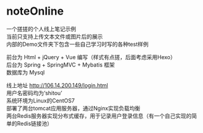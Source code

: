 # noteOnline
一个搓搓的个人线上笔记示例  
当前只支持上传文本文件或图片后的展示  
内部的Demo文件夹下包含一些自己学习时写的各种test样例  

前台为 Html + jQuery + Vue 编写（样式有点搓，后面考虑采用Hexo）  
后台为 Spring + SpringMVC + Mybatis 框架  
数据库为 Mysql  

线上地址 http://106.14.200.149/login.html  
用户名密码均为‘shitou’  
系统环境为Linux的CentOS7  
部署了两台tomcat应用服务器，通过Nginx实现负载均衡  
两台Redis服务器实现分布式缓存，用于记录用户登录信息（有一个自己实现的简单的Redis链接池）

